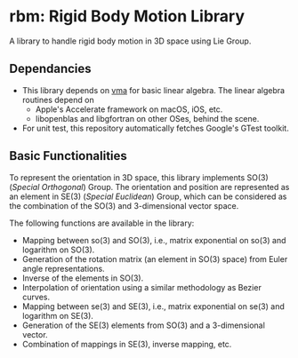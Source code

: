 # rbm: Rigid Body Motion Library
A library to handle rigid body motion in 3D space using Lie Group.

## Dependancies
* This library depends on [vma](https://github.com/cmookj/vma) for basic linear algebra.  The linear algebra routines depend on 
  - Apple's Accelerate framework on macOS, iOS, etc.
  - libopenblas and libgfortran on other OSes, behind the scene.
* For unit test, this repository automatically fetches Google's GTest toolkit.

## Basic Functionalities
To represent the orientation in 3D space, this library implements SO(3) (_Special Orthogonal_) Group.
The orientation and position are represented as an element in SE(3) (_Special Euclidean_) Group, which can be considered as the combination of the SO(3) and 3-dimensional vector space.

The following functions are available in the library:
* Mapping between so(3) and SO(3), i.e., matrix exponential on so(3) and logarithm on SO(3).
* Generation of the rotation matrix (an element in SO(3) space) from Euler angle representations.
* Inverse of the elements in SO(3).
* Interpolation of orientation using a similar methodology as Bezier curves.
* Mapping between se(3) and SE(3), i.e., matrix exponential on se(3) and logarithm on SE(3).
* Generation of the SE(3) elements from SO(3) and a 3-dimensional vector.
* Combination of mappings in SE(3), inverse mapping, etc.
